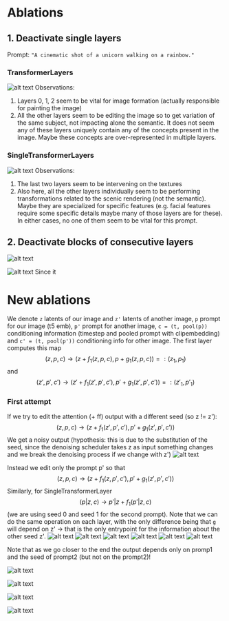 # Ablations


## 1. Deactivate single layers
Prompt: `"A cinematic shot of a unicorn walking on a rainbow."`
### TransformerLayers
![alt text](image.png)
Observations:
1. Layers 0, 1, 2 seem to be vital for image formation (actually responsible for painting the image)
2. All the other layers seem to be editing the image so to get variation of the same subject, not impacting alone the semantic. It does not seem any of these layers uniquely contain any of the concepts present in the image. Maybe these concepts are over-represented in multiple layers.

### SingleTransformerLayers
![alt text](image-2.png)
Observations:
1. The last two layers seem to be intervening on the textures
2. Also here, all the other layers individually seem to be performing transformations related to the scenic rendering (not the semantic). Maybe they are specialized for specific features (e.g. facial features require some specific details maybe many of those layers are for these). In either cases, no one of them seem to be vital for this prompt.

## 2. Deactivate blocks of consecutive layers
![alt text](image-1.png)

![alt text](image-4.png)
Since it 


# New ablations
We denote `z` latents of our image and `z'` latents of another image, `p` prompt for our image (t5 emb), `p'` prompt for another image, `c = (t, pool(p))` conditioning information (timestep and pooled prompt with clipembedding) and `c' = (t, pool(p'))` conditioning info for other image.
The first layer computes this map
$$
(z, p, c) \to (z + f_1(z, p, c), p + g_1(z, p, c)) =: (z_1, p_1)
$$
and 
$$ 
(z', p', c') \to (z' + f_1(z', p', c'), p' + g_1(z', p', c')) =: (z'_1, p'_1)
$$ 
### First attempt
If we try to edit the attention (+ ff) output with a different seed (so z != z'):
$$ (z, p, c) \to (z + f_1(z', p', c'), p' + g_1(z', p', c'))
$$
We get a noisy output (hypothesis: this is due to the substitution of the seed, since the denoising scheduler takes z as input something changes and we break the denoising process if we change with z')
![alt text](image-12.png)

Instead we edit only the prompt p' so that 
$$
(z, p, c) \to (z + f_1(z, p', c'), p' + g_1(z', p', c'))
$$
Similarly, for SingleTransformerLayer
$$
(p|z, c) \to p'|z + f_1(p'|z, c)
$$
(we are using seed 0 and seed 1 for the second prompt).
Note that we can do the same operation on each layer, with the only difference being that `g` will depend on z' -> that is the only entrypoint for the information about the other seed z'.
![alt text](image-13.png)
![alt text](image-14.png)
![alt text](image-18.png)
![alt text](image-15.png)
![alt text](image-16.png)
![alt text](image-17.png)

Note that as we go closer to the end the output depends only on promp1 and the seed of prompt2 (but not on the prompt2)!

![alt text](image-7.png)

![alt text](image-9.png)

![alt text](image-8.png)

![alt text](image-10.png)


